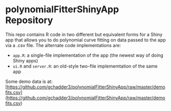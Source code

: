 # polynomialFitterShinyApp Repository

This repo contains R code in two different but equivalent forms for a 
Shiny app that allows you to do polynomial curve fitting on data passed to the 
app via a .csv file.  The alternate code implementations are:

* `app.R`: a single-file implementation of the app (the newest way of doing 
Shiny apps)
* `ui.R` and `server.R`: an old-style two-file implememtation of the same 
app

Some demo data is at:
[https://github.com/gchadder3/polynomialFitterShinyApp/raw/master/demofits.csv]
(https://github.com/gchadder3/polynomialFitterShinyApp/raw/master/demofits.csv)
